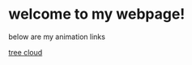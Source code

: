 <h1> welcome to my webpage! </h1>
<p> below are my animation links </p>
<a href = "tree.html"> tree </a>
<a href = "CLOUD.html"> cloud </a>
